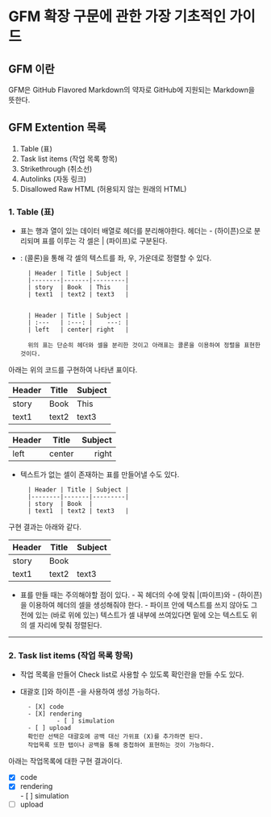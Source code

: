 # GFM 확장 구문에 관한 가장 기초적인 가이드  
## GFM 이란  
GFM은 GitHub Flavored Markdown의 약자로 GitHub에 지원되는 Markdown을 뜻한다. 

## GFM Extention 목록
1. Table (표)  
2. Task list items (작업 목록 항목)  
3. Strikethrough (취소선)  
4. Autolinks (자동 링크)  
5. Disallowed Raw HTML (허용되지 않는 원래의 HTML)  


### 1. Table (표)
- 표는 행과 열이 있는 데이터 배열로 헤더를 분리해야한다. 헤더는 \- (하이픈)으로 분리되며 표를 이루는 각 셀은 \| (파이프)로 구분된다.
- \: (콜론)을 통해 각 셀의 텍스트를 좌, 우, 가운데로 정렬할 수 있다.

        | Header | Title | Subject |
        |--------|-------|---------|
        | story  | Book  | This    |
        | text1  | text2 | text3   |
    
    
        | Header | Title | Subject |
        | :---   | :---: |    ---: |
        | left   | center| right   |
        
        위의 표는 단순히 헤더와 셀을 분리한 것이고 아래표는 콜론을 이용하여 정렬을 표현한 것이다.
아래는 위의 코드를 구현하여 나타낸 표이다.

| Header | Title | Subject |
|--------|-------|---------|
| story  | Book  | This    |
| text1  | text2 | text3   |
    
    
| Header | Title | Subject |
| :---   | :---: |    ---: |
| left   | center| right   |

- 텍스트가 없는 셀이 존재하는 표를 만들어낼 수도 있다.

        | Header | Title | Subject |
        |--------|-------|---------|
        | story  | Book  | 
        | text1  | text2 | text3   |
        
 구현 결과는 아래와 같다.
        
| Header | Title | Subject |
|--------|-------|---------|
| story  | Book  | 
| text1  | text2 | text3   |

- 표를 만들 때는 주의해야할 점이 있다.
        - 꼭 헤더의 수에 맞춰 \|(파이프)와 \- (하이픈)을 이용하여 헤더의 셀을 생성해줘야 한다.
        - 파이프 안에 텍스트를 쓰지 않아도 그 전에 있는 (바로 위에 있는) 텍스트가 셀 내부에 쓰여있다면 밑에 오는 텍스트도 위의 셀 자리에 맞춰 정렬된다.
                
        
___
### 2. Task list items (작업 목록 항목)
- 작업 목록을 만들어 Check list로 사용할 수 있도록 확인란을 만들 수도 있다. 
- 대괄호 \[\]와 하이픈 \-을 사용하여 생성 가능하다.

        - [X] code  
        - [X] rendering  
                - [ ] simulation  
        - [ ] upload  
        확인란 선택은 대괄호에 공백 대신 가위표 (X)를 추가하면 된다.
        작업목록 또한 탭이나 공백을 통해 중첩하여 표현하는 것이 가능하다.
아래는 작업목록에 대한 구현 결과이다.

- [X] code  
- [X] rendering  
        - [ ] simulation  
- [ ] upload  
